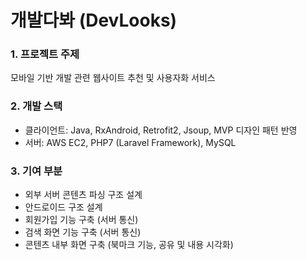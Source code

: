 # 개발다봐 (DevLooks)

### 1. 프로젝트 주제

모바일 기반 개발 관련 웹사이트 추천 및 사용자화 서비스

### 2. 개발 스택
- 클라이언트: Java, RxAndroid, Retrofit2, Jsoup, MVP 디자인 패턴 반영
- 서버: AWS EC2, PHP7 (Laravel Framework), MySQL

### 3. 기여 부분
- 외부 서버 콘텐츠 파싱 구조 설계
- 안드로이드 구조 설계
- 회원가입 기능 구축 (서버 통신)
- 검색 화면 기능 구축 (서버 통신)
- 콘텐츠 내부 화면 구축 (북마크 기능, 공유 및 내용 시각화)
